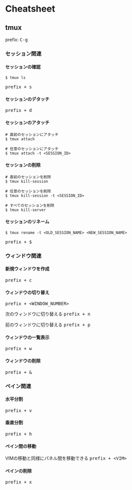 # Cheatsheet

## tmux

prefix: <kbd> C-g </kbd>

### セッション関連

#### セッションの確認

```shell
$ tmux ls
```

<kbd> prefix + s </kbd>

#### セッションのデタッチ

<kbd> prefix + d </kbd>

#### セッションのアタッチ

```shell
# 直前のセッションにアタッチ
$ tmux attach

# 任意のセッションにアタッチ
$ tmux attach -t <SESSION_ID>
```

#### セッションの削除

```shell
# 直前のセッションを削除
$ tmux kill-session

# 任意のセッションを削除
$ tmux kill-session -t <SESSION_ID>

# すべてのセッションを削除
$ tmux kill-server
```

#### セッションのリネーム

```shell
$ tmux rename -t <OLD_SESSION_NAME> <NEW_SESSION_NAME>
```

<kbd> prefix + $ </kbd>

### ウィンドウ関連

#### 新規ウィンドウを作成

<kbd> prefix + c </kbd>

#### ウィンドウの切り替え

<kbd> prefix + <WINDOW_NUMBER> </kbd>

次のウィンドウに切り替える
<kbd> prefix + n </kbd>

前のウィンドウに切り替える
<kbd> prefix + p </kbd>

#### ウィンドウの一覧表示

<kbd> prefix + w </kbd>

#### ウィンドウの削除

<kbd> prefix + & </kbd>

### ペイン関連

#### 水平分割

<kbd> prefix + v </kbd>

#### 垂直分割

<kbd> prefix + h </kbd>

#### ペイン間の移動

VIMの移動と同様にパネル間を移動できる
<kbd> prefix + \<VIM\> </kbd>

#### ペインの削除

<kbd> prefix + x </kbd>

